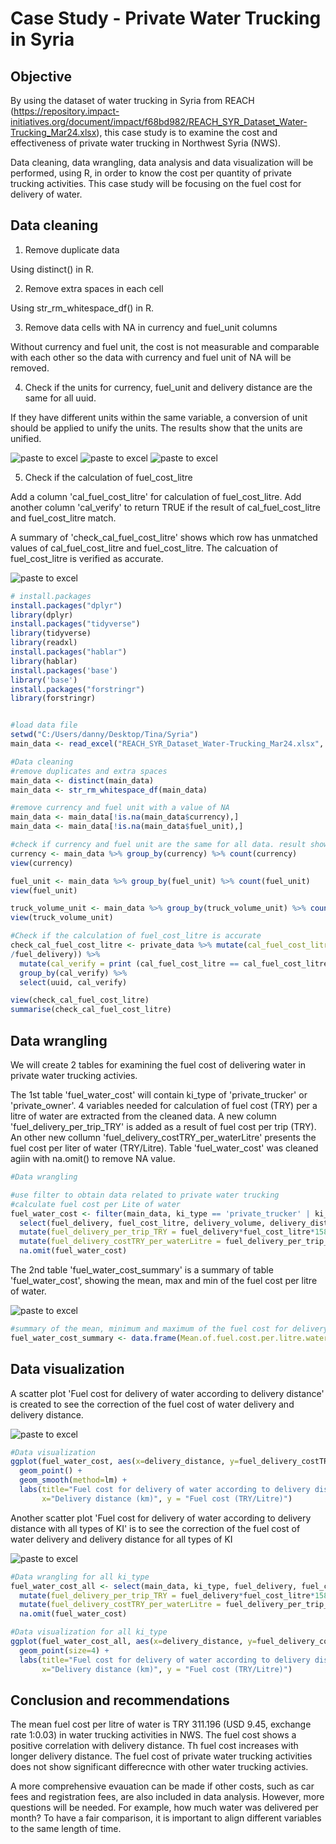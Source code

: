 # Case Study - Private Water Trucking in Syria

## Objective
By using the dataset of water trucking in Syria from REACH (https://repository.impact-initiatives.org/document/impact/f68bd982/REACH_SYR_Dataset_Water-Trucking_Mar24.xlsx), this case study is to examine the cost and effectiveness of private water trucking in Northwest Syria (NWS).

Data cleaning, data wrangling, data analysis and data visualization will be performed, using R, in order to know the cost per quantity of private trucking activities. This case study will be focusing on the fuel cost for delivery of water.

## Data cleaning
1. Remove duplicate data

Using distinct() in R.

2. Remove extra spaces in each cell

Using str_rm_whitespace_df() in R.

3. Remove data cells with NA in currency and fuel_unit columns

Without currency and fuel unit, the cost is not measurable and comparable with each other so the data with currency and fuel unit of NA will be removed.

4. Check if the units for currency, fuel_unit and delivery distance are the same for all uuid.

If they have different units within the same variable, a conversion of unit should be applied to unify the units. The results show that the units are unified.

![paste to excel](https://github.com/tinatmyiu/casestudy/blob/main/currency.PNG)
![paste to excel](https://github.com/tinatmyiu/casestudy/blob/main/fuel_unit.PNG)
![paste to excel](https://github.com/tinatmyiu/casestudy/blob/main/truck_volume_unit.PNG)

5. Check if the calculation of fuel_cost_litre

Add a column 'cal_fuel_cost_litre' for calculation of fuel_cost_litre. Add another column 'cal_verify' to return TRUE if the result of cal_fuel_cost_litre and fuel_cost_litre match.

A summary of 'check_cal_fuel_cost_litre' shows which row has unmatched values of cal_fuel_cost_litre and fuel_cost_litre. The calcuation of fuel_cost_litre is verified as accurate.

![paste to excel](https://github.com/tinatmyiu/casestudy/blob/main/check_cal_fuel_cost_litre.png)

```r
# install.packages
install.packages("dplyr")
library(dplyr)
install.packages("tidyverse")
library(tidyverse)
library(readxl)
install.packages("hablar")
library(hablar)
install.packages('base')
library('base')
install.packages("forstringr")
library(forstringr)


#load data file
setwd("C:/Users/danny/Desktop/Tina/Syria")
main_data <- read_excel("REACH_SYR_Dataset_Water-Trucking_Mar24.xlsx", "Main Data")

#Data cleaning
#remove duplicates and extra spaces
main_data <- distinct(main_data)
main_data <- str_rm_whitespace_df(main_data)

#remove currency and fuel unit with a value of NA
main_data <- main_data[!is.na(main_data$currency),]
main_data <- main_data[!is.na(main_data$fuel_unit),]

#check if currency and fuel unit are the same for all data. result showed all currency and fuel unit were the same
currency <- main_data %>% group_by(currency) %>% count(currency)
view(currency)

fuel_unit <- main_data %>% group_by(fuel_unit) %>% count(fuel_unit)
view(fuel_unit)

truck_volume_unit <- main_data %>% group_by(truck_volume_unit) %>% count(truck_volume_unit)
view(truck_volume_unit)

#Check if the calculation of fuel_cost_litre is accurate
check_cal_fuel_cost_litre <- private_data %>% mutate(cal_fuel_cost_litre = round(cost_fuel_delivery1
/fuel_delivery)) %>%
  mutate(cal_verify = print (cal_fuel_cost_litre == cal_fuel_cost_litre)) %>% 
  group_by(cal_verify) %>%
  select(uuid, cal_verify)

view(check_cal_fuel_cost_litre)
summarise(check_cal_fuel_cost_litre)
```

## Data wrangling
We will create 2 tables for examining the fuel cost of delivering water in private water trucking activies.

The 1st table 'fuel_water_cost' will contain ki_type of 'private_trucker' or 'private_owner'. 4 variables needed for calculation of fuel cost (TRY) per a litre of water are extracted from the cleaned data.
A new column 'fuel_delivery_per_trip_TRY' is added as a result of fuel cost per trip (TRY).
An other new collumn 'fuel_delivery_costTRY_per_waterLitre' presents the fuel cost per liter of water (TRY/Litre).
Table 'fuel_water_cost' was cleaned agiin with na.omit() to remove NA value.

```r
#Data wrangling

#use filter to obtain data related to private water trucking
#calculate fuel cost per Lite of water
fuel_water_cost <- filter(main_data, ki_type == 'private_trucker' | ki_type == 'private_owner') %>%
  select(fuel_delivery, fuel_cost_litre, delivery_volume, delivery_distance) %>%
  mutate(fuel_delivery_per_trip_TRY = fuel_delivery*fuel_cost_litre*158.987294928) %>%
  mutate(fuel_delivery_costTRY_per_waterLitre = fuel_delivery_per_trip_TRY/delivery_volume) %>%
  na.omit(fuel_water_cost)
```



The 2nd table 'fuel_water_cost_summary' is a summary of table 'fuel_water_cost', showing the mean, max and min of the fuel cost per litre of water.

![paste to excel](https://github.com/tinatmyiu/casestudy/blob/main/fuel_water_cost_summary.PNG)
  
```r
#summary of the mean, minimum and maximum of the fuel cost for delivery per litre water 
fuel_water_cost_summary <- data.frame(Mean.of.fuel.cost.per.litre.water = mean(fuel_water_cost$fuel_delivery_costTRY_per_waterLitre), Min.of.fuel.cost.per.litre.water = min(fuel_water_cost$fuel_delivery_costTRY_per_waterLitre), Max.of.fuel.cost.per.litre.water = max(fuel_water_cost$fuel_delivery_costTRY_per_waterLitre)) 
```

## Data visualization

A scatter plot 'Fuel cost for delivery of water according to delivery distance' is created to see the correction of the fuel cost of water delivery and delivery distance. 

![paste to excel](https://github.com/tinatmyiu/casestudy/blob/main/Fuel%20cost%20for%20delivery%20of%20water%20according%20to%20delivery%20distance.png)

```r
#Data visualization
ggplot(fuel_water_cost, aes(x=delivery_distance, y=fuel_delivery_costTRY_per_waterLitre)) + 
  geom_point() +
  geom_smooth(method=lm) +
  labs(title="Fuel cost for delivery of water according to delivery distance",
       x="Delivery distance (km)", y = "Fuel cost (TRY/Litre)")
```

Another scatter plot 'Fuel cost for delivery of water according to delivery distance with all types of KI' is to see the correction of the fuel cost of water delivery and delivery distance for all types of KI

![paste to excel](https://github.com/tinatmyiu/casestudy/blob/5de2e211dd8aaac3ec7e72be0d30f939a1b09996/Fuel%20cost%20for%20delivery%20of%20water%20according%20to%20delivery%20distance%20with%20all%20types%20of%20KI.png)

```r
#Data wrangling for all ki_type
fuel_water_cost_all <- select(main_data, ki_type, fuel_delivery, fuel_cost_litre, delivery_volume, delivery_distance) %>%
  mutate(fuel_delivery_per_trip_TRY = fuel_delivery*fuel_cost_litre*158.987294928) %>%
  mutate(fuel_delivery_costTRY_per_waterLitre = fuel_delivery_per_trip_TRY/delivery_volume) %>%
  na.omit(fuel_water_cost)

#Data visualization for all ki_type
ggplot(fuel_water_cost_all, aes(x=delivery_distance, y=fuel_delivery_costTRY_per_waterLitre, color= ki_type)) + 
  geom_point(size=4) +
  labs(title="Fuel cost for delivery of water according to delivery distance with all types of KI",
       x="Delivery distance (km)", y = "Fuel cost (TRY/Litre)")
```

## Conclusion and recommendations
The mean fuel cost per litre of water is TRY 311.196 (USD 9.45, exchange rate 1:0.03) in water trucking activities in NWS. The fuel cost shows a positive correlation with delivery distance. Th fuel cost increases with longer delivery distance. The fuel cost of private water trucking activities does not show significant differecnce with other water trucking activies. 

A more comprehensive evauation can be made if other costs, such as car fees and registration fees, are also included in data analysis. However, more questions will be needed. For example, how much water was delivered per month? To have a fair comparison, it is important to align different variables to the same length of time.
